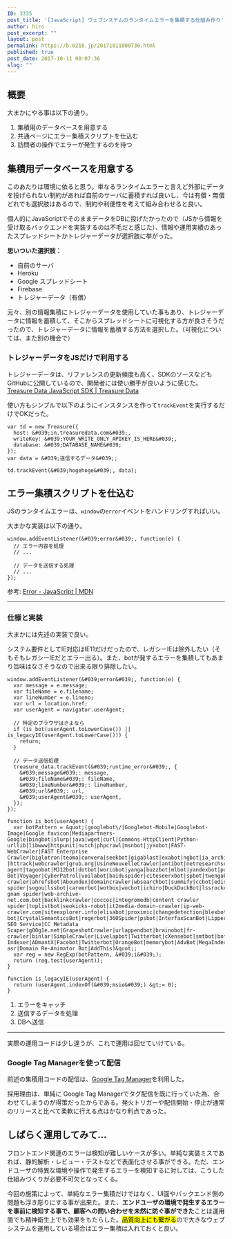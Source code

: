 ```yaml
---
ID: 3335
post_title: '[JavaScript] ウェブシステムのランタイムエラーを集積する仕組み作り'
author: hiro
post_excerpt: ""
layout: post
permalink: https://b.0218.jp/20171011000736.html
published: true
post_date: 2017-10-11 00:07:36
slug: ""
---
```

## 概要
大まかにやる事は以下の通り。

1. 集積用のデータベースを用意する
2. 共通ページにエラー集積スクリプトを仕込む
3. 訪問者の操作でエラーが発生するのを待つ

<!--more-->

## 集積用データベースを用意する
このあたりは環境に依ると思う。単なるランタイムエラーと言えど外部にデータを投げられない制約があれば自前のサーバに蓄積すれば良いし、今は有償・無償どれでも選択肢はあるので、制約や利便性を考えて組み合わせると良い。

個人的にJavaScriptでそのままデータをDBに投げたかったので（JSから情報を受け取るバックエンドを実装するのは不毛だと感じた）、情報や運用実績のあったスプレッドシートかトレジャーデータが選択肢に挙がった。

**思いついた選択肢：**

* 自前のサーバ
* Heroku
* Google スプレッドシート
* Firebase
* トレジャーデータ（有償）

元々、別の情報集積にトレジャーデータを使用していた事もあり、トレジャーデータに情報を蓄積して、そこからスプレッドシートに可視化する方が良さそうだったので、トレジャーデータに情報を蓄積する方法を選択した。（可視化については、また別の機会で）

### トレジャーデータをJSだけで利用する
トレジャーデータは、リファレンスの更新頻度も高く、SDKのソースなどもGitHubに公開しているので、開発者には使い勝手が良いように感じた。
[Treasure Data JavaScript SDK | Treasure Data](https://docs.treasuredata.com/articles/javascript-sdk)

使い方もシンプルで以下のようにインスタンスを作って`trackEvent`を実行するだけでOKだった。
```language-js
var td = new Treasure({
  host: &#039;in.treasuredata.com&#039;,
  writeKey: &#039;YOUR_WRITE_ONLY_APIKEY_IS_HERE&#039;,
  database: &#039;DATABASE_NAME&#039;
});
var data = &#039;送信するデータ&#039;;

td.trackEvent(&#039;hogehoge&#039;, data);
```


## エラー集積スクリプトを仕込む
JSのランタイムエラーは、`window`の`error`イベントをハンドリングすればいい。

大まかな実装は以下の通り。

```language-js
window.addEventListener(&#039;error&#039;, function(e) {
  // エラー内容を処理
  // ...

  // データを送信する処理
  // ...
});
```

参考: [Error - JavaScript | MDN](https://developer.mozilla.org/ja/docs/Web/JavaScript/Reference/Global_Objects/Error)

---

### 仕様と実装
大まかには先述の実装で良い。

システム要件としてIE対応はIE11だけだったので、レガシーIEは除外したい（そもそもレガシーIEだとエラー出る）。また、botが発するエラーを集積してもあまり旨味はなさそうなので出来る限り排除したい。

```language-js
window.addEventListener(&#039;error&#039;, function(e) {
  var message = e.message;
  var fileName = e.filename;
  var lineNumber = e.lineno;
  var url = location.href;
  var userAgent = navigator.userAgent;

  // 特定のブラウザはさよなら
  if (is_bot(userAgent.toLowerCase()) || is_legacyIE(userAgent.toLowerCase())) {
    return;
  }

  // データ送信処理
  treasure_data.trackEvent(&#039;runtime_error&#039;, {
    &#039;message&#039;: message,
    &#039;fileName&#039;: fileName,
    &#039;lineNumber&#039;: lineNumber,
    &#039;url&#039;: url,
    &#039;userAgent&#039;: userAgent,
  });
});

function is_bot(userAgent) {
  var botPattern = &quot;(googlebot\/|Googlebot-Mobile|Googlebot-Image|Google favicon|Mediapartners-Google|bingbot|slurp|java|wget|curl|Commons-HttpClient|Python-urllib|libwww|httpunit|nutch|phpcrawl|msnbot|jyxobot|FAST-WebCrawler|FAST Enterprise Crawler|biglotron|teoma|convera|seekbot|gigablast|exabot|ngbot|ia_archiver|GingerCrawler|webmon |httrack|webcrawler|grub.org|UsineNouvelleCrawler|antibot|netresearchserver|speedy|fluffy|bibnum.bnf|findlink|msrbot|panscient|yacybot|AISearchBot|IOI|ips-agent|tagoobot|MJ12bot|dotbot|woriobot|yanga|buzzbot|mlbot|yandexbot|purebot|Linguee Bot|Voyager|CyberPatrol|voilabot|baiduspider|citeseerxbot|spbot|twengabot|postrank|turnitinbot|scribdbot|page2rss|sitebot|linkdex|Adidxbot|blekkobot|ezooms|dotbot|Mail.RU_Bot|discobot|heritrix|findthatfile|europarchive.org|NerdByNature.Bot|sistrix crawler|ahrefsbot|Aboundex|domaincrawler|wbsearchbot|summify|ccbot|edisterbot|seznambot|ec2linkfinder|gslfbot|aihitbot|intelium_bot|facebookexternalhit|yeti|RetrevoPageAnalyzer|lb-spider|sogou|lssbot|careerbot|wotbox|wocbot|ichiro|DuckDuckBot|lssrocketcrawler|drupact|webcompanycrawler|acoonbot|openindexspider|gnam gnam spider|web-archive-net.com.bot|backlinkcrawler|coccoc|integromedb|content crawler spider|toplistbot|seokicks-robot|it2media-domain-crawler|ip-web-crawler.com|siteexplorer.info|elisabot|proximic|changedetection|blexbot|arabot|WeSEE:Search|niki-bot|CrystalSemanticsBot|rogerbot|360Spider|psbot|InterfaxScanBot|Lipperhey SEO Service|CC Metadata Scaper|g00g1e.net|GrapeshotCrawler|urlappendbot|brainobot|fr-crawler|binlar|SimpleCrawler|Livelapbot|Twitterbot|cXensebot|smtbot|bnf.fr_bot|A6-Indexer|ADmantX|Facebot|Twitterbot|OrangeBot|memorybot|AdvBot|MegaIndex|SemanticScholarBot|ltx71|nerdybot|xovibot|BUbiNG|Qwantify|archive.org_bot|Applebot|TweetmemeBot|crawler4j|findxbot|SemrushBot|yoozBot|lipperhey|y!j-asr|Domain Re-Animator Bot|AddThis)&quot;;
  var reg = new RegExp(botPattern, &#039;i&#039;);
  return (reg.test(userAgent));
}

function is_legacyIE(userAgent) {
  return (userAgent.indexOf(&#039;msie&#039;) &gt;= 0);
}
```

1. エラーをキャッチ
2. 送信するデータを処理
3. DBへ送信

---

実際の運用コードは少し違うが、これで運用は回せていけている。


### Google Tag Managerを使って配信

前述の集積用コードの配信は、[Google Tag Manager](https://www.google.com/analytics/tag-manager/)を利用した。

採用理由は、単純に Google Tag Managerでタグ配信を既に行っていた為、合わせてしまうのが得策だったからである。発火トリガーや配信開始・停止が通常のリリースと比べて柔軟に行える点はかなり利点であった。


## しばらく運用してみて…

フロントエンド関連のエラーは検知が難しいケースが多い。単純な実装ミスであれば、静的解析・レビュー・テストなどで表面化させる事ができる。ただ、エンドユーザの特異な環境や操作で発生するエラーを検知するに対しては、こうした仕組みづくりが必要不可欠となってくる。

今回の施策によって、単純なエラー集積だけではなく、UI面やバックエンド側の問題も浮き彫りにする事が出来た。また、**エンドユーザの環境で発生するエラーを事前に検知する事で、顧客への問い合わせを未然に防ぐ事ができた**ことは運用面でも精神衛生上でも効果をもたらした。<mark>品質向上にも繋がる</mark>ので大きなウェブシステムを運用している場合はエラー集積は入れておくと良い。